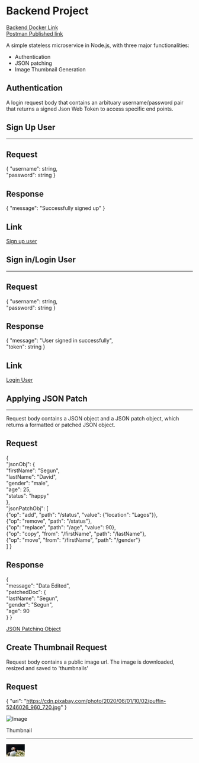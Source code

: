 # Backend Project

[Backend Docker Link](https://hub.docker.com/repository/docker/ijoe7/hackerbay-backend-task)
<br />
[Postman Published link](https://documenter.getpostman.com/view/15642679/TzefBPpf)

A simple stateless microservice in Node.js, with three major functionalities:

- Authentication
- JSON patching
- Image Thumbnail Generation

## Authentication

A login request body that contains an arbituary username/password pair that returns a signed Json Web Token to access specific end points.

## Sign Up User

---

## Request

{
"username": string, <br />
"password": string
}

## Response

{
"message": "Successfully signed up"
}

## Link

[Sign up user](http://localhost:3000/users/signup)

## Sign in/Login User

---

## Request

{
"username": string, <br />
"password": string
}

## Response

{
"message": "User signed in successfully", <br />
"token": string
}

## Link

[Login User](http://localhost:3000/users/login)

## Applying JSON Patch

---

Request body contains a JSON object and a JSON patch object, which returns a formatted or patched JSON object.

## Request

{ <br />
"jsonObj": { <br />
"firstName": "Segun",<br />
"lastName": "David",<br />
"gender": "male",<br />
"age": 25,<br />
"status": "happy"<br />
},<br />
"jsonPatchObj": [<br />
{"op": "add", "path": "/status", "value": {"location": "Lagos"}},<br />
{"op": "remove", "path": "/status"},<br />
{"op": "replace", "path": "/age", "value": 90},<br />
{"op": "copy", "from": "/firstName", "path": "/lastName"},<br />
{"op": "move", "from": "/firstName", "path": "/gender"}<br />
]
}

## Response

{<br />
"message": "Data Edited",<br />
"patchedDoc": {<br />
"lastName": "Segun",<br />
"gender": "Segun",<br />
"age": 90<br />
}
}

[JSON Patching Object](http://localhost:3000/patch)

## Create Thumbnail Request

Request body contains a public image url. The image is downloaded, resized and saved to 'thumbnails'

## Request

{
"uri": "https://cdn.pixabay.com/photo/2020/06/01/10/02/puffin-5246026_960_720.jpg"
}

![Image](https://cdn.pixabay.com/photo/2020/06/01/10/02/puffin-5246026_960_720.jpg)

Thumbnail

---

![Thumbnail image](/thumbnails/small_image.jpg)
